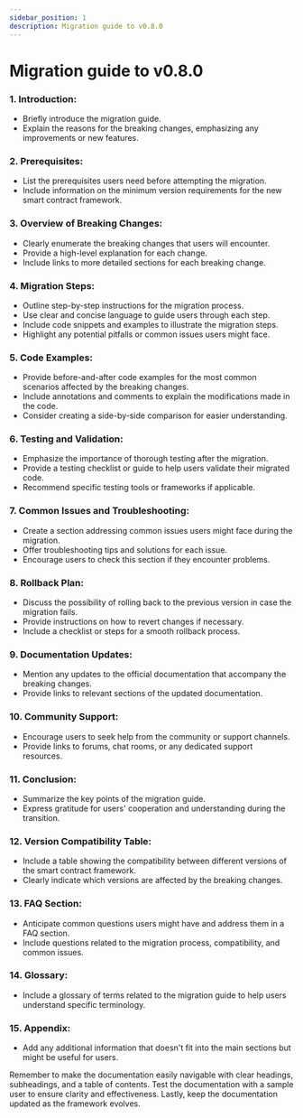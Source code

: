 ```yaml
---
sidebar_position: 1
description: Migration guide to v0.8.0
---
```


# Migration guide to v0.8.0

### 1. **Introduction:**
   - Briefly introduce the migration guide.
   - Explain the reasons for the breaking changes, emphasizing any improvements or new features.

### 2. **Prerequisites:**
   - List the prerequisites users need before attempting the migration.
   - Include information on the minimum version requirements for the new smart contract framework.

### 3. **Overview of Breaking Changes:**
   - Clearly enumerate the breaking changes that users will encounter.
   - Provide a high-level explanation for each change.
   - Include links to more detailed sections for each breaking change.

### 4. **Migration Steps:**
   - Outline step-by-step instructions for the migration process.
   - Use clear and concise language to guide users through each step.
   - Include code snippets and examples to illustrate the migration steps.
   - Highlight any potential pitfalls or common issues users might face.

### 5. **Code Examples:**
   - Provide before-and-after code examples for the most common scenarios affected by the breaking changes.
   - Include annotations and comments to explain the modifications made in the code.
   - Consider creating a side-by-side comparison for easier understanding.

### 6. **Testing and Validation:**
   - Emphasize the importance of thorough testing after the migration.
   - Provide a testing checklist or guide to help users validate their migrated code.
   - Recommend specific testing tools or frameworks if applicable.

### 7. **Common Issues and Troubleshooting:**
   - Create a section addressing common issues users might face during the migration.
   - Offer troubleshooting tips and solutions for each issue.
   - Encourage users to check this section if they encounter problems.

### 8. **Rollback Plan:**
   - Discuss the possibility of rolling back to the previous version in case the migration fails.
   - Provide instructions on how to revert changes if necessary.
   - Include a checklist or steps for a smooth rollback process.

### 9. **Documentation Updates:**
   - Mention any updates to the official documentation that accompany the breaking changes.
   - Provide links to relevant sections of the updated documentation.

### 10. **Community Support:**
   - Encourage users to seek help from the community or support channels.
   - Provide links to forums, chat rooms, or any dedicated support resources.

### 11. **Conclusion:**
   - Summarize the key points of the migration guide.
   - Express gratitude for users' cooperation and understanding during the transition.

### 12. **Version Compatibility Table:**
   - Include a table showing the compatibility between different versions of the smart contract framework.
   - Clearly indicate which versions are affected by the breaking changes.

### 13. **FAQ Section:**
   - Anticipate common questions users might have and address them in a FAQ section.
   - Include questions related to the migration process, compatibility, and common issues.

### 14. **Glossary:**
   - Include a glossary of terms related to the migration guide to help users understand specific terminology.

### 15. **Appendix:**
   - Add any additional information that doesn't fit into the main sections but might be useful for users.

Remember to make the documentation easily navigable with clear headings, subheadings, and a table of contents. Test the documentation with a sample user to ensure clarity and effectiveness. Lastly, keep the documentation updated as the framework evolves.